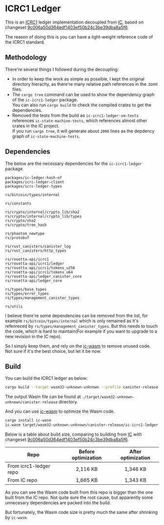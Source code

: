 # ICRC1 Ledger

This is an [ICRC1](https://github.com/dfinity/ICRC-1) ledger implementation decoupled from [IC](https://github.com/dfinity/ic), based on changeset [9c006a50d364edf1403ef50b24c3be39dba8a5f6](https://github.com/dfinity/ic/releases/tag/release-2024-06-19_23-01-cycle-hotfix).

The reason of doing this is you can have a light-weight reference code of the ICRC1 standard.

## Methodology

There're several things I followed during the decoupling:

- In order to keep the work as simple as possible, I kept the original directory hierachy, as there're many relative path references in the .toml files.
- The `cargo tree` command can be used to show the dependency graph of the `ic-icrc1-ledger` package.  
  You can also run `cargo build` to check the compiled crates to get the dependencies.
- Removed the tests from the build as `ic-icrc1-ledger-sm-tests` references `ic-state-machine-tests`, which references almost other crates in the IC project.  
  If you run `cargo tree`, it will generate about `2000` lines as the depdency graph of `ic-state-machine-tests`.

## Dependencies

The below are the necessary dependencies for the `ic-icrc1-ledger` package.

```
packages/ic-ledger-hash-of
packages/icrc-ledger-client
packages/icrc-ledger-types

rs/bitcoin/types/internal

rs/constants

rs/crypto/internal/crypto_lib/sha2
rs/crypto/internal/crypto_lib/types
rs/crypto/sha2
rs/crypto/tree_hash

rs/phantom_newtype
rs/protobuf

rs/rust_canisters/canister_log
rs/rust_canisters/http_types

rs/rosetta-api/icrc1
rs/rosetta-api/icrc1/ledger
rs/rosetta-api/icrc1/tokens_u256
rs/rosetta-api/icrc1/tokens_u64
rs/rosetta-api/ledger_canister_core
rs/rosetta-api/ledger_core

rs/types/base_types
rs/types/error_types
rs/types/management_canister_types

rs/utils
```

I believe there're some dependencies can be removed from the list, for example `rs/bitcoin/types/internal` which is only remained as it's refenreced by `rs/types/management_canister_types`. But this needs to touch the code, which is hard to maintain(For example if you want to upgrade to a new revision in the IC repo).

So I simply keep them, and rely on the [ic-wasm](https://github.com/dfinity/ic-wasm) to remove unused code. Not sure if it's the best choice, but let it be now.

## Build 

You can build the ICRC1 ledger as below:

```bash
cargo build --target wasm32-unknown-unknown --profile canister-release --package ic-icrc1-ledger
```

The output Wasm file can be found at `./target/wasm32-unknown-unknown/canister-release` directory. 

And you can use [ic-wasm](https://github.com/dfinity/ic-wasm) to optimize the Wasm code.

```bash
cargo install ic-wasm
ic-wasm target/wasm32-unknown-unknown/canister-release/ic-icrc1-ledger.wasm -o icrc1-ledger.wasm shrink
```

Below is a table about build size, comparing to building from [IC](https://github.com/dfinity/ic) with changeset [9c006a50d364edf1403ef50b24c3be39dba8a5f6](https://github.com/dfinity/ic/releases/tag/release-2024-06-19_23-01-cycle-hotfix).

|         Repo            | Before optimization   | After optimization |
|------------------------ | :-------------------: | :----------------: |
| From icrc1-ledger repo  | 2,116 KB              | 1,346 KB           |
| From IC repo            | 1,665 KB              | 1,343 KB           |

As you can see the Wasm code built from this repo is bigger than the one built from the IC repo. Not quite sure the root cause, but apparently some unnecesary dependencies are packed into the build. 

But fortunately, the Wasm code size is pretty much the same after shrinking by `ic-wasm`.

